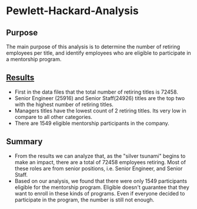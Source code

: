 # Pewlett-Hackard-Analysis
## Purpose
The main purpose of this analysis is to determine the number of retiring employees per title, and identify employees who are eligible to participate in a mentorship program.

## [Results](https://drive.google.com/file/d/1U3TSjIp9xeVQqUo8G3oUEigiVI_Xf3ib/view)
- First in the data files that the total number of retiring titles is 72458. 
- Senior Engineer (25916)  and Senior Staff(24926) titles are the top two with the highest number of retiring titles.
- Managers titles have the lowest count of 2 retiring titles. Its very low in compare to all other categories.
- There are 1549 eligible mentorship participants in the company. 


## Summary
- From the results we can analyze that, as the "silver tsunami" begins to make an impact, there are a total of 72458 employees retiring. Most of these roles are from senior positions, i.e. Senior Engineer, and Senior Staff.
- Based on our analysis, we found that there were only 1549 participants eligible for the mentorship program. Eligible doesn't guarantee that they want to enroll in these kinds of programs. Even if everyone decided to participate in the program, the number is still not enough. 
